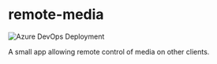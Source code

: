 # remote-media
![Azure DevOps Deployment](https://vsrm.dev.azure.com/banksio/_apis/public/Release/badge/aabc1cc3-d7f0-4681-9735-24933b8bae26/4/4)

A small app allowing remote control of media on other clients.
